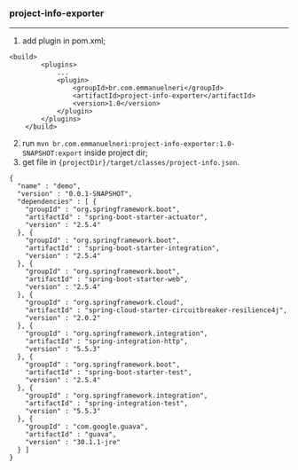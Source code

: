 ### project-info-exporter

----
1. add plugin in pom.xml;
```
<build>
		<plugins>
            ...
			<plugin>
				<groupId>br.com.emmanuelneri</groupId>
				<artifactId>project-info-exporter</artifactId>
				<version>1.0</version>
			</plugin>
		</plugins>
	</build>
```

2. run `mvn br.com.emmanuelneri:project-info-exporter:1.0-SNAPSHOT:export` inside project dir;
3. get file in `{projectDir}/target/classes/project-info.json`.
```
{
  "name" : "demo",
  "version" : "0.0.1-SNAPSHOT",
  "dependencies" : [ {
    "groupId" : "org.springframework.boot",
    "artifactId" : "spring-boot-starter-actuator",
    "version" : "2.5.4"
  }, {
    "groupId" : "org.springframework.boot",
    "artifactId" : "spring-boot-starter-integration",
    "version" : "2.5.4"
  }, {
    "groupId" : "org.springframework.boot",
    "artifactId" : "spring-boot-starter-web",
    "version" : "2.5.4"
  }, {
    "groupId" : "org.springframework.cloud",
    "artifactId" : "spring-cloud-starter-circuitbreaker-resilience4j",
    "version" : "2.0.2"
  }, {
    "groupId" : "org.springframework.integration",
    "artifactId" : "spring-integration-http",
    "version" : "5.5.3"
  }, {
    "groupId" : "org.springframework.boot",
    "artifactId" : "spring-boot-starter-test",
    "version" : "2.5.4"
  }, {
    "groupId" : "org.springframework.integration",
    "artifactId" : "spring-integration-test",
    "version" : "5.5.3"
  }, {
    "groupId" : "com.google.guava",
    "artifactId" : "guava",
    "version" : "30.1.1-jre"
  } ]
}
```
